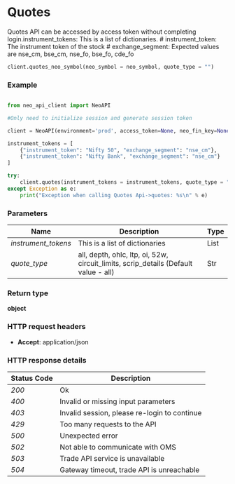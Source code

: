 # **Quotes**

Quotes API can be accessed by access token without completing login.instrument_tokens: This is a list of dictionaries.
    # instrument_token: The instrument token of the stock
    # exchange_segment: Expected values are nse_cm, bse_cm, nse_fo, bse_fo, cde_fo
```python
client.quotes_neo_symbol(neo_symbol = neo_symbol, quote_type = "")
```
### Example

```python

from neo_api_client import NeoAPI

#Only need to initialize session and generate session token

client = NeoAPI(environment='prod', access_token=None, neo_fin_key=None)

instrument_tokens = [
    {"instrument_token": "Nifty 50", "exchange_segment": "nse_cm"},
    {"instrument_token": "Nifty Bank", "exchange_segment": "nse_cm"}
]

try:
    client.quotes(instrument_tokens = instrument_tokens, quote_type = "all")
except Exception as e:
    print("Exception when calling Quotes Api->quotes: %s\n" % e)
```

### Parameters

| Name                | Description                                                                         | Type |
|---------------------|-------------------------------------------------------------------------------------|------|
| *instrument_tokens*  | This is a list of dictionaries                                                      | List |
| *quote_type*  | all, depth, ohlc, ltp, oi, 52w, circuit_limits, scrip_details (Default value - all) | Str  |

### Return type

**object**

### HTTP request headers

 - **Accept**: application/json


### HTTP response details
| Status Code | Description                                  |
|-------------|----------------------------------------------|
| *200*       | Ok                                           |
| *400*       | Invalid or missing input parameters          |
| *403*       | Invalid session, please re-login to continue |
| *429*       | Too many requests to the API                 |
| *500*       | Unexpected error                             |
| *502*       | Not able to communicate with OMS             |
| *503*       | Trade API service is unavailable             |
| *504*       | Gateway timeout, trade API is unreachable    |



